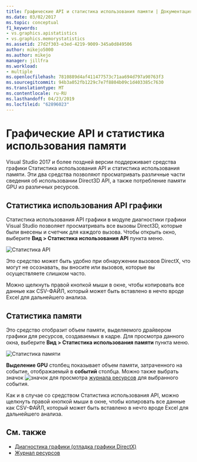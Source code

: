 ```yaml
---
title: Графические API и статистика использования памяти | Документация Майкрософт
ms.date: 03/02/2017
ms.topic: conceptual
f1_keywords:
- vs.graphics.apistatistics
- vs.graphics.memorystatistics
ms.assetid: 27d2f303-e3ed-4219-9009-345a0d849506
author: mikejo5000
ms.author: mikejo
manager: jillfra
ms.workload:
- multiple
ms.openlocfilehash: 7810889d4af411477573c71aa694d797a90763f3
ms.sourcegitcommit: 94b3a052fb1229c7e7f8804b09c1d403385c7630
ms.translationtype: MT
ms.contentlocale: ru-RU
ms.lasthandoff: 04/23/2019
ms.locfileid: "62896023"
---
```

# <a name="graphics-api-and-memory-statistics"></a>Графические API и статистика использования памяти
<!-- VERSIONLESS -->
Visual Studio 2017 и более поздней версии поддерживает средства графики Статистика использования API и статистика использования памяти.  Эти два средства позволяют просматривать различные части сведения об использовании Direct3D API, а также потребление памяти GPU из различных ресурсов.

## <a name="graphics-api-statistics"></a>Статистика использования API графики
Статистика использования API графики в модуле диагностики графики Visual Studio позволяет просматривать все вызовы Direct3D, которые были внесены и счетчик для каждого вызова.  Чтобы открыть окно, выберите **Вид > Статистика использования API** пункта меню.

![Статистика API](media/gfx_diag_api_statistics.png)

Это средство может быть удобно при обнаружении вызовов DirectX, что могут не осознавать, вы вносите или вызовов, которые вы осуществляете слишком часто.

Можно щелкнуть правой кнопкой мыши в окне, чтобы копировать все данные как CSV-ФАЙЛ, который может быть вставлено в нечто вроде Excel для дальнейшего анализа.

## <a name="memory-statistics"></a>Статистика памяти
Это средство отобразит объем памяти, выделяемого драйвером графики для ресурсов, создаваемых в кадре.  Для просмотра данного окна, выберите **Вид > Статистика использования памяти** пункта меню.

![Статистика памяти](media/gfx_diag_memory_statistics.png)

**Выделение GPU** столбец показывает объем памяти, затраченного на событие, отображаемый в **событий** столбца.  Можно также выбрать значок ![значок](media/gfx_watch.png) для просмотра [журнала ресурсов](graphics-event-list.md#resource-history) для выбранного события.

Как и в случае со средством Статистика использования API, можно щелкнуть правой кнопкой мыши в окне, чтобы копировать все данные как CSV-ФАЙЛ, который может быть вставлено в нечто вроде Excel для дальнейшего анализа.

## <a name="see-also"></a>См. также
- [Диагностика графики (отладка графики DirectX)](visual-studio-graphics-diagnostics.md)
- [Журнал ресурсов](graphics-event-list.md#resource-history)
<!-- /VERSIONLESS -->